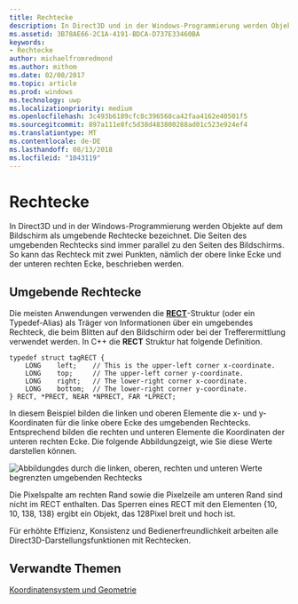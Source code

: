 ```yaml
---
title: Rechtecke
description: In Direct3D und in der Windows-Programmierung werden Objekte auf dem Bildschirm in Bezug auf die umgebenden Rechtecke bezeichnet.
ms.assetid: 3B78AE66-2C1A-4191-BDCA-D737E33460BA
keywords:
- Rechtecke
author: michaelfromredmond
ms.author: mithom
ms.date: 02/08/2017
ms.topic: article
ms.prod: windows
ms.technology: uwp
ms.localizationpriority: medium
ms.openlocfilehash: 3c493b6189cfc8c396568ca42faa4162e40501f5
ms.sourcegitcommit: 897a111e8fc5d38d483800288ad01c523e924ef4
ms.translationtype: MT
ms.contentlocale: de-DE
ms.lasthandoff: 08/13/2018
ms.locfileid: "1043119"
---
```

# <a name="rectangles"></a>Rechtecke


In Direct3D und in der Windows-Programmierung werden Objekte auf dem Bildschirm als umgebende Rechtecke bezeichnet. Die Seiten des umgebenden Rechtecks sind immer parallel zu den Seiten des Bildschirms. So kann das Rechteck mit zwei Punkten, nämlich der obere linke Ecke und der unteren rechten Ecke, beschrieben werden.

## <a name="span-idboundingrectanglesspanspan-idboundingrectanglesspanspan-idboundingrectanglesspanbounding-rectangles"></a><span id="Bounding_rectangles"></span><span id="bounding_rectangles"></span><span id="BOUNDING_RECTANGLES"></span>Umgebende Rechtecke


Die meisten Anwendungen verwenden die [**RECT**](https://msdn.microsoft.com/library/windows/desktop/dd162897)-Struktur (oder ein Typedef-Alias) als Träger von Informationen über ein umgebendes Rechteck, die beim Blitten auf den Bildschirm oder bei der Trefferermittlung verwendet werden. In C++ die **RECT** Struktur hat folgende Definition.

```
typedef struct tagRECT { 
    LONG    left;    // This is the upper-left corner x-coordinate.
    LONG    top;     // The upper-left corner y-coordinate.
    LONG    right;   // The lower-right corner x-coordinate.
    LONG    bottom;  // The lower-right corner y-coordinate.
} RECT, *PRECT, NEAR *NPRECT, FAR *LPRECT; 
```

In diesem Beispiel bilden die linken und oberen Elemente die x- und y-Koordinaten für die linke obere Ecke des umgebenden Rechtecks. Entsprechend bilden die rechten und unteren Elemente die Koordinaten der unteren rechten Ecke. Die folgende Abbildungzeigt, wie Sie diese Werte darstellen können.

![Abbildungdes durch die linken, oberen, rechten und unteren Werte begrenzten umgebenden Rechtecks](images/rect.png)

Die Pixelspalte am rechten Rand sowie die Pixelzeile am unteren Rand sind nicht im RECT enthalten. Das Sperren eines RECT mit den Elementen {10, 10, 138, 138} ergibt ein Objekt, das 128Pixel breit und hoch ist.

Für erhöhte Effizienz, Konsistenz und Bedienerfreundlichkeit arbeiten alle Direct3D-Darstellungsfunktionen mit Rechtecken.

## <a name="span-idrelated-topicsspanrelated-topics"></a><span id="related-topics"></span>Verwandte Themen


[Koordinatensystem und Geometrie](coordinate-systems-and-geometry.md)

 

 




